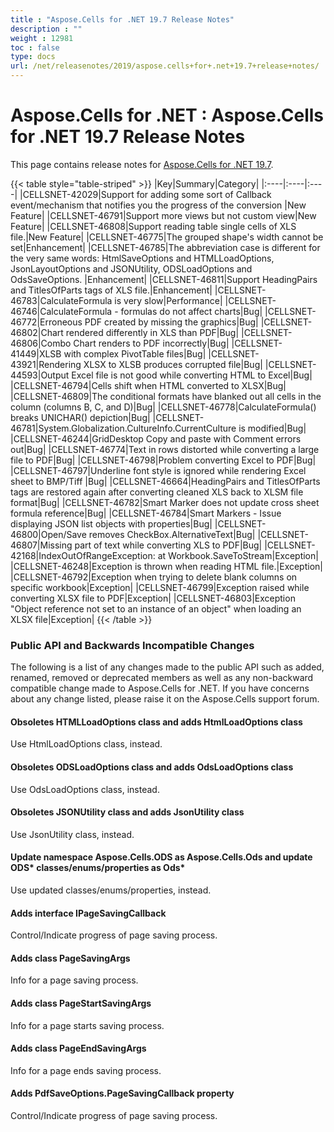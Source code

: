 ```yaml
---
title : "Aspose.Cells for .NET 19.7 Release Notes" 
description : "" 
weight : 12981 
toc : false
type: docs
url: /net/releasenotes/2019/aspose.cells+for+.net+19.7+release+notes/
---
```


# Aspose.Cells for .NET : Aspose.Cells for .NET 19.7 Release Notes


This page contains release notes for [Aspose.Cells for .NET 19.7](https://www.nuget.org/packages/Aspose.Cells/19.7.0).

{{< table style="table-striped" >}}
|Key|Summary|Category|
|:----|:----|:----|
|CELLSNET-42029|Support for adding some sort of Callback event/mechanism that notifies you the progress of the conversion |New Feature|
|CELLSNET-46791|Support more views but not custom view|New Feature|
|CELLSNET-46808|Support reading table single cells of XLS file.|New Feature|
|CELLSNET-46775|The grouped shape's width cannot be set|Enhancement|
|CELLSNET-46785|The abbreviation case is different for the very same words: HtmlSaveOptions and HTMLLoadOptions, JsonLayoutOptions and JSONUtility, ODSLoadOptions and OdsSaveOptions. |Enhancement|
|CELLSNET-46811|Support HeadingPairs and TitlesOfParts tags of XLS file.|Enhancement|
|CELLSNET-46783|CalculateFormula is very slow|Performance|
|CELLSNET-46746|CalculateFormula - formulas do not affect charts|Bug|
|CELLSNET-46772|Erroneous PDF created by missing the graphics|Bug|
|CELLSNET-46802|Chart rendered differently in XLS than PDF|Bug|
|CELLSNET-46806|Combo Chart renders to PDF incorrectly|Bug|
|CELLSNET-41449|XLSB with complex PivotTable files|Bug|
|CELLSNET-43921|Rendering XLSX to XLSB produces corrupted file|Bug|
|CELLSNET-44593|Output Excel file is not good while converting HTML to Excel|Bug|
|CELLSNET-46794|Cells shift when HTML converted to XLSX|Bug|
|CELLSNET-46809|The conditional formats have blanked out all cells in the column (columns B, C, and D)|Bug|
|CELLSNET-46778|CalculateFormula() breaks UNICHAR() depiction|Bug|
|CELLSNET-46781|System.Globalization.CultureInfo.CurrentCulture is modified|Bug|
|CELLSNET-46244|GridDesktop Copy and paste with Comment errors out|Bug|
|CELLSNET-46774|Text in rows distorted while converting a large file to PDF|Bug|
|CELLSNET-46798|Problem converting Excel to PDF|Bug|
|CELLSNET-46797|Underline font style is ignored while rendering Excel sheet to BMP/Tiff |Bug|
|CELLSNET-46664|HeadingPairs and TitlesOfParts tags are restored again after converting cleaned XLS back to XLSM file format|Bug|
|CELLSNET-46782|Smart Marker does not update cross sheet formula reference|Bug|
|CELLSNET-46784|Smart Markers - Issue displaying JSON list objects with properties|Bug|
|CELLSNET-46800|Open/Save removes CheckBox.AlternativeText|Bug|
|CELLSNET-46807|Missing part of text while converting XLS to PDF|Bug|
|CELLSNET-42168|IndexOutOfRangeException: at Workbook.SaveToStream|Exception|
|CELLSNET-46248|Exception is thrown when reading HTML file.|Exception|
|CELLSNET-46792|Exception when trying to delete blank columns on specific workbook|Exception|
|CELLSNET-46799|Exception raised while converting XLSX file to PDF|Exception|
|CELLSNET-46803|Exception "Object reference not set to an instance of an object" when loading an XLSX file|Exception|
{{< /table >}}

### Public API and Backwards Incompatible Changes

The following is a list of any changes made to the public API such as added, renamed, removed or deprecated members as well as any non-backward compatible change made to Aspose.Cells for .NET. If you have concerns about any change listed, please raise it on the Aspose.Cells support forum.

#### Obsoletes HTMLLoadOptions class and adds HtmlLoadOptions class

Use HtmlLoadOptions class, instead.

#### Obsoletes ODSLoadOptions class and adds OdsLoadOptions class

Use OdsLoadOptions class, instead.

#### Obsoletes JSONUtility class and adds JsonUtility class

Use JsonUtility class, instead.

#### Update namespace Aspose.Cells.ODS as Aspose.Cells.Ods and update ODS\* classes/enums/properties as Ods\*

Use updated classes/enums/properties, instead.

#### Adds interface IPageSavingCallback

Control/Indicate progress of page saving process.

#### Adds class PageSavingArgs

Info for a page saving process.

#### Adds class PageStartSavingArgs

Info for a page starts saving process.

#### Adds class PageEndSavingArgs

Info for a page ends saving process.

#### Adds PdfSaveOptions.PageSavingCallback property

Control/Indicate progress of page saving process.

